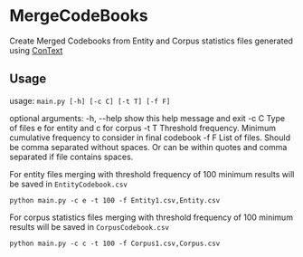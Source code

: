 MergeCodeBooks
==============

Create Merged Codebooks from Entity and Corpus statistics files generated using [ConText](http://context.lis.illinois.edu/)

Usage
-----

usage: `main.py [-h] [-c C] [-t T] [-f F]`

optional arguments:
  -h, --help  show this help message and exit
  -c C Type of files e for entity and c for corpus
  -t T Threshold frequency. Minimum cumulative frequency to consider in final codebook
  -f F List of files. Should be comma separated without spaces. Or can be within quotes and comma separated if file contains spaces. 


For entity files merging with threshold frequency of 100 minimum results will be saved in `EntityCodebook.csv`
```
python main.py -c e -t 100 -f Entity1.csv,Entity.csv
```

For corpus statistics files merging with threshold frequency of 100 minimum results will be saved in `CorpusCodebook.csv`
```
python main.py -c c -t 100 -f Corpus1.csv,Corpus.csv
```